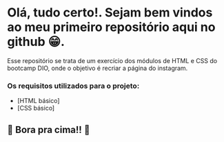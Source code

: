 # Olá, tudo certo!. Sejam bem vindos ao meu primeiro repositório aqui no github 😁.

Esse repositório se trata de um exercício dos módulos de HTML e CSS do bootcamp DIO, onde o objetivo é recriar a página do instagram.

### Os requisitos utilizados para o projeto:

* [HTML básico]
* [CSS básico]

## 🚀 Bora pra cima!! 🚀

